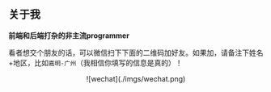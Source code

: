 ## 关于我

**前端和后端打杂的非主流programmer**

看者想交个朋友的话，可以微信扫下下面的二维码加好友。如果加，请备注下姓名+地区，比如`嘉明-广州`（我相信你填写的信息是真的）！

<div align=center>![wechat](./imgs/wechat.png)


